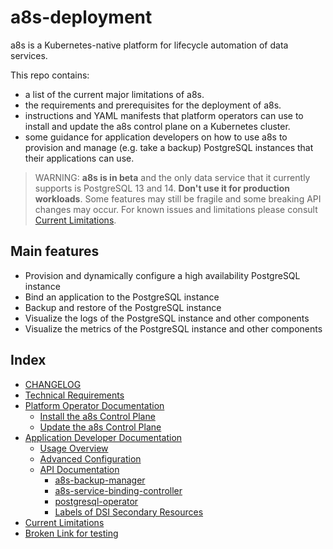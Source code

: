 # a8s-deployment

a8s is a Kubernetes-native platform for lifecycle automation of data services.

This repo contains:

- a list of the current major limitations of a8s.
- the requirements and prerequisites for the deployment of a8s.
- instructions and YAML manifests that platform operators can use to install and update the a8s
  control plane on a Kubernetes cluster.
- some guidance for application developers on how to use a8s to provision and manage (e.g. take a
backup) PostgreSQL instances that their applications can use.

> WARNING: **a8s is in beta** and the only data service that it currently supports is
PostgreSQL 13 and 14. **Don't use it for production workloads**. Some features may still be fragile
 and some breaking API changes may occur. For known issues and limitations please consult
[Current Limitations](docs/current_limitations.md).

## Main features

- Provision and dynamically configure a high availability PostgreSQL instance
- Bind an application to the PostgreSQL instance
- Backup and restore of the PostgreSQL instance
- Visualize the logs of the PostgreSQL instance and other components
- Visualize the metrics of the PostgreSQL instance and other components

## Index

- [CHANGELOG](CHANGELOG.md)
- [Technical Requirements](docs/technical_requirements.md)
- [Platform Operator Documentation](docs/platform-operators/README.md)
  - [Install the a8s Control Plane](/docs/platform-operators/installing_framework.md#/install-the-a8s-control-plane)
  - [Update the a8s Control Plane](/docs/platform-operators/updating_framework.md)
- [Application Developer Documentation](docs/application-developers/README.md)
  - [Usage Overview](docs/application-developers/usage_overview.md)
  - [Advanced Configuration](/docs/application-developers/advanced_configuration.md)
  - [API Documentation](/docs/application-developers/api-documentation/README.md)
    - [a8s-backup-manager](/docs/application-developers/api-documentation/a8s-backup-manager)
    - [a8s-service-binding-controller](/docs/application-developers/api-documentation/a8s-service-binding-controller)
    - [postgresql-operator](/docs/application-developers/api-documentation/postgresql-operator)
    - [Labels of DSI Secondary Resources](/docs/application-developers/api-documentation/labels_secondary_dsi_objects.md)
- [Current Limitations](docs/current_limitations.md)
- [Broken Link for testing](https://github.com/anynines/a8s-deployment/blob/a8s_1035_testing_broken_link_checking/README.BROKEN)

